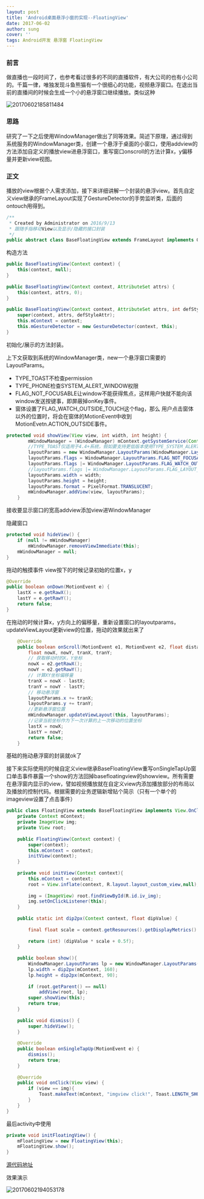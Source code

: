 ```yaml
---
layout: post
title: 'Android桌面悬浮小窗的实现--FloatingView'
date: 2017-06-02
author: sung
cover: ''
tags: Android开发 悬浮窗 FloatingView
---
```


### 前言

做直播也一段时间了，也参考看过很多的不同的直播软件，有大公司的也有小公司的。千篇一律，唯独发现斗鱼熊猫有一个很细心的功能，视频悬浮窗口。在退出当前的直播间的时候会生成一个小的悬浮窗口继续播放。类似这种

![20170602185811484](https://github.com/ssccbb/ssccbb.github.io/blob/master/assets/cover/20170602185811484.png?raw=true)



### 思路

研究了一下之后使用WindowManager做出了同等效果。简述下原理，通过得到系统服务的WindowManager类，创建一个悬浮于桌面的小窗口，使用addview的方法添加自定义的播放view进悬浮窗口，重写窗口onscroll的方法计算x，y偏移量并更新view视图。



### 正文

播放的view根据个人需求添加，接下来详细讲解一个封装的悬浮view。首先自定义view继承的FrameLayout实现了GestureDetector的手势监听类，后面的ontouch用得到。

```java
/** 
 * Created by Administrator on 2016/9/13 
 * 跟随手指移动View以及显示/隐藏的接口封装 
 */  
public abstract class BaseFloatingView extends FrameLayout implements GestureDetector.OnGestureListener {}
```

构造方法

```java
public BaseFloatingView(Context context) {  
    this(context, null);  
}  
  
public BaseFloatingView(Context context, AttributeSet attrs) {  
    this(context, attrs, 0);  
}  
  
public BaseFloatingView(Context context, AttributeSet attrs, int defStyleAttr) {  
    super(context, attrs, defStyleAttr);  
    this.mContext = context;  
    this.mGestureDetector = new GestureDetector(context, this);  
}  
```

初始化/展示的方法封装。

上下文获取到系统的WindowManager类，new一个悬浮窗口需要的LayoutParams。

- TYPE_TOAST不检查permission
- TYPE_PHONE检查SYSTEM_ALERT_WINDOW权限
- FLAG_NOT_FOCUSABLE让window不能获得焦点，这样用户快就不能向该window发送按键事，即屏蔽掉onKey事件。
- 窗体设置了FLAG_WATCH_OUTSIDE_TOUCH这个flag，那么 用户点击窗体以外的位置时，将会在窗体的MotionEvent中收到MotionEvetn.ACTION_OUTSIDE事件。



```java
protected void showView(View view, int width, int height) {  
        mWindowManager = (WindowManager) mContext.getSystemService(Context.WINDOW_SERVICE);  
        //TYPE_TOAST仅适用于4.4+系统，假如要支持更低版本使用TYPE_SYSTEM_ALERT(需要在manifest中声明权限)  
        layoutParams = new WindowManager.LayoutParams(WindowManager.LayoutParams.TYPE_TOAST);  
        layoutParams.flags = WindowManager.LayoutParams.FLAG_NOT_FOCUSABLE;  
        layoutParams.flags |= WindowManager.LayoutParams.FLAG_WATCH_OUTSIDE_TOUCH;  
        //layoutParams.flags |= WindowManager.LayoutParams.FLAG_LAYOUT_NO_LIMITS; //no limit适用于超出屏幕的情况，若添加此flag需要增加边界检测逻辑  
        layoutParams.width = width;  
        layoutParams.height = height;  
        layoutParams.format = PixelFormat.TRANSLUCENT;  
        mWindowManager.addView(view, layoutParams);  
    }  
```

接收要显示窗口的宽高addview添加view进WindowManager



隐藏窗口

```java
protected void hideView() {  
    if (null != mWindowManager)  
        mWindowManager.removeViewImmediate(this);  
    mWindowManager = null;  
}  

```



拖动的触摸事件
view按下的时候记录初始的位置x，y

```java
@Override  
public boolean onDown(MotionEvent e) {  
    lastX = e.getRawX();  
    lastY = e.getRawY();  
    return false;  
}  
```



在拖动的时候计算x，y方向上的偏移量，重新设置窗口的layoutparams，updateViewLayout更新view的位置，拖动的效果就出来了

```java
	@Override  
    public boolean onScroll(MotionEvent e1, MotionEvent e2, float distanceX, float distanceY) {  
        float nowX, nowY, tranX, tranY;  
        // 获取移动时的X，Y坐标  
        nowX = e2.getRawX();  
        nowY = e2.getRawY();  
        // 计算XY坐标偏移量  
        tranX = nowX - lastX;  
        tranY = nowY - lastY;  
        // 移动悬浮窗  
        layoutParams.x += tranX;  
        layoutParams.y += tranY;  
        //更新悬浮窗位置  
        mWindowManager.updateViewLayout(this, layoutParams);  
        //记录当前坐标作为下一次计算的上一次移动的位置坐标  
        lastX = nowX;  
        lastY = nowY;  
        return false;  
    }  
```

基础的拖动悬浮窗的封装就ok了



接下来实际使用的时候自定义view继承BaseFloatingView重写onSingleTapUp窗口单击事件暴露一个show的方法回掉basefloatingview的showview。所有需要在悬浮窗内显示的view，譬如视频播放就在自定义view内添加播放部分的布局以及播放的控制代码。根据需要的业务逻辑新增贴个简示（只有一个单个的imageview设置了点击事件）



```java
public class FloatingView extends BaseFloatingView implements View.OnClickListener{  
    private Context mContext;  
    private ImageView img;  
    private View root;  
  
    public FloatingView(Context context) {  
        super(context);  
        this.mContext = context;  
        initView(context);  
    }  
  
    private void initView(Context context){  
        this.mContext = context;  
        root = View.inflate(context, R.layout.layout_custom_view,null);  
  
        img = (ImageView) root.findViewById(R.id.iv_img);  
        img.setOnClickListener(this);  
    }  
  
    public static int dip2px(Context context, float dipValue) {  
  
        final float scale = context.getResources().getDisplayMetrics().density;  
  
        return (int) (dipValue * scale + 0.5f);  
    }  
  
    public boolean show(){  
        WindowManager.LayoutParams lp = new WindowManager.LayoutParams();  
        lp.width = dip2px(mContext, 160);  
        lp.height = dip2px(mContext, 90);  
  
        if (root.getParent() == null)  
            addView(root, lp);  
        super.showView(this);  
        return true;  
    }  
  
    public void dismiss() {  
        super.hideView();  
    }  
  
    @Override  
    public boolean onSingleTapUp(MotionEvent e) {  
        dismiss();  
        return true;  
    }  
  
    @Override  
    public void onClick(View view) {  
        if (view == img){  
            Toast.makeText(mContext, "imgview click!", Toast.LENGTH_SHORT).show();  
        }  
    }  
}  
```



最后activity中使用

```java
private void initFloatingView() {  
    mFloatingView = new FloatingView(this);  
    mFloatingView.show();  
}
```



[源代码地址](https://github.com/ssccbb/FloatingView)

效果演示

![20170602194053178](https://github.com/ssccbb/ssccbb.github.io/blob/master/assets/cover/20170602194053178.gif?raw=true)